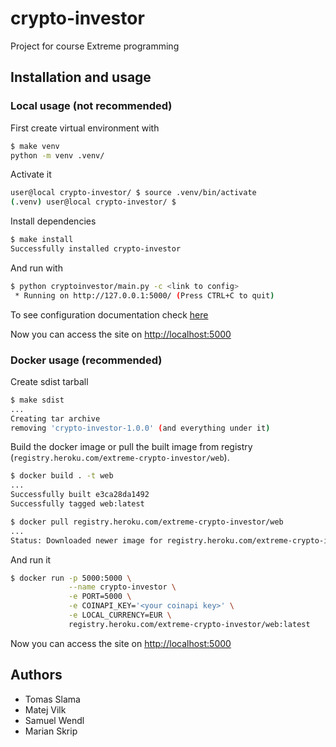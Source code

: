 # crypto-investor

Project for course Extreme programming

## Installation and usage

### Local usage (not recommended)

First create virtual environment with

```sh
$ make venv
python -m venv .venv/
```

Activate it

```sh
user@local crypto-investor/ $ source .venv/bin/activate
(.venv) user@local crypto-investor/ $
```

Install dependencies

```sh
$ make install
Successfully installed crypto-investor
```

And run with

```sh
$ python cryptoinvestor/main.py -c <link to config>
 * Running on http://127.0.0.1:5000/ (Press CTRL+C to quit)
```

To see configuration documentation check [here](docs/configuration.md)

Now you can access the site on [http://localhost:5000](http://localhost:5000)

### Docker usage (recommended)

Create sdist tarball

```sh
$ make sdist
...
Creating tar archive
removing 'crypto-investor-1.0.0' (and everything under it)
```

Build the docker image or pull the built image from registry (`registry.heroku.com/extreme-crypto-investor/web`).

```sh
$ docker build . -t web
...
Successfully built e3ca28da1492
Successfully tagged web:latest
```

```sh
$ docker pull registry.heroku.com/extreme-crypto-investor/web
...
Status: Downloaded newer image for registry.heroku.com/extreme-crypto-investor/web:latest
```

And run it

```sh
$ docker run -p 5000:5000 \
             --name crypto-investor \
             -e PORT=5000 \
             -e COINAPI_KEY='<your coinapi key>' \
             -e LOCAL_CURRENCY=EUR \
             registry.heroku.com/extreme-crypto-investor/web:latest
```

Now you can access the site on [http://localhost:5000](http://localhost:5000)

## Authors

- Tomas Slama
- Matej Vilk
- Samuel Wendl
- Marian Skrip
